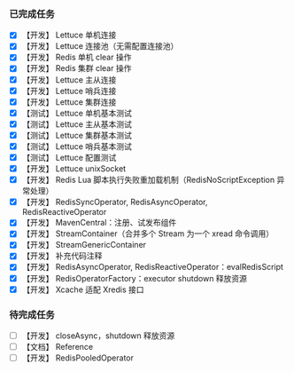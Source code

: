 ### 已完成任务

- [X] 【开发】 Lettuce 单机连接
- [X] 【开发】 Lettuce 连接池（无需配置连接池）
- [X] 【开发】 Redis 单机 clear 操作
- [X] 【开发】 Redis 集群 clear 操作
- [X] 【开发】 Lettuce 主从连接
- [X] 【开发】 Lettuce 哨兵连接
- [X] 【开发】 Lettuce 集群连接
- [X] 【测试】 Lettuce 单机基本测试
- [X] 【测试】 Lettuce 主从基本测试
- [X] 【测试】 Lettuce 集群基本测试
- [X] 【测试】 Lettuce 哨兵基本测试
- [X] 【测试】 Lettuce 配置测试
- [X] 【开发】 Lettuce unixSocket
- [X] 【开发】 Redis Lua 脚本执行失败重加载机制（RedisNoScriptException 异常处理）
- [X] 【开发】 RedisSyncOperator, RedisAsyncOperator, RedisReactiveOperator
- [X] 【开发】 MavenCentral：注册、试发布组件
- [X] 【开发】 StreamContainer（合并多个 Stream 为一个 xread 命令调用）
- [X] 【开发】 StreamGenericContainer
- [X] 【开发】 补充代码注释
- [X] 【开发】 RedisAsyncOperator, RedisReactiveOperator：evalRedisScript
- [X] 【开发】 RedisOperatorFactory：executor shutdown 释放资源
- [X] 【开发】 Xcache 适配 Xredis 接口

### 待完成任务

- [ ] 【开发】 closeAsync，shutdown 释放资源
- [ ] 【文档】 Reference
- [ ] 【开发】 RedisPooledOperator
